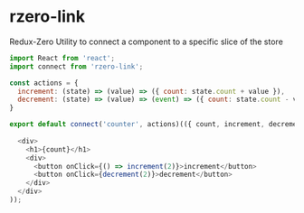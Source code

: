 # rzero-link
Redux-Zero Utility to connect a component to a specific slice of the store

````javascript
import React from 'react';
import connect from 'rzero-link';

const actions = {
  increment: (state) => (value) => ({ count: state.count + value }),
  decrement: (state) => (value) => (event) => ({ count: state.count - value })
}

export default connect('counter', actions)(({ count, increment, decrement }) => (
  
  <div>
    <h1>{count}</h1>
    <div>
      <button onClick={() => increment(2)}>increment</button>
      <button onClick={decrement(2)}>decrement</button>
    </div>
  </div>
));
````
